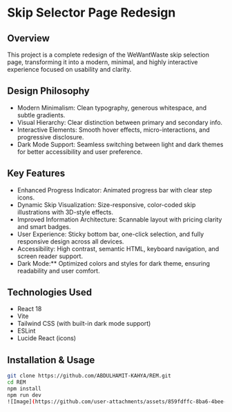 # Skip Selector Page Redesign

## Overview
This project is a complete redesign of the WeWantWaste skip selection page, transforming it into a modern, minimal, and highly interactive experience focused on usability and clarity.

## Design Philosophy
- Modern Minimalism: Clean typography, generous whitespace, and subtle gradients.
- Visual Hierarchy: Clear distinction between primary and secondary info.
- Interactive Elements: Smooth hover effects, micro-interactions, and progressive disclosure.
- Dark Mode Support: Seamless switching between light and dark themes for better accessibility and user preference.

## Key Features
- Enhanced Progress Indicator: Animated progress bar with clear step icons.
- Dynamic Skip Visualization: Size-responsive, color-coded skip illustrations with 3D-style effects.
- Improved Information Architecture: Scannable layout with pricing clarity and smart badges.
- User Experience: Sticky bottom bar, one-click selection, and fully responsive design across all devices.
- Accessibility: High contrast, semantic HTML, keyboard navigation, and screen reader support.
- Dark Mode:** Optimized colors and styles for dark theme, ensuring readability and user comfort.

## Technologies Used
- React 18
- Vite
- Tailwind CSS (with built-in dark mode support)
- ESLint
- Lucide React (icons)

## Installation & Usage
```bash
git clone https://github.com/ABDULHAMIT-KAHYA/REM.git
cd REM
npm install
npm run dev
![Image](https://github.com/user-attachments/assets/859fdffc-8ba6-4bee-8bf3-2e6d43e43b39)
